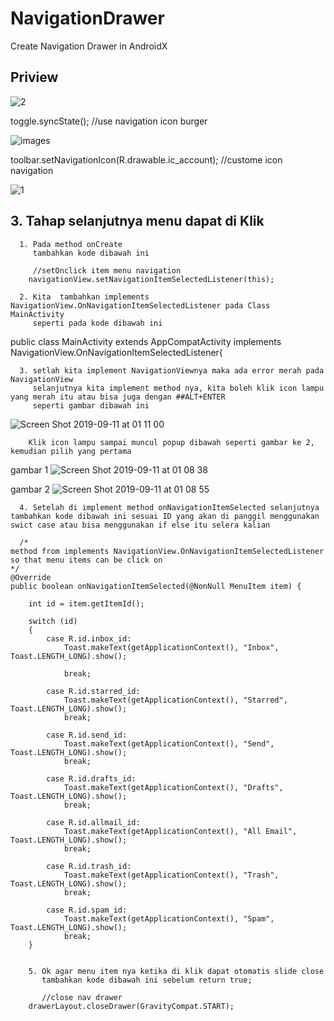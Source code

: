 # NavigationDrawer
Create Navigation Drawer in AndroidX

## Priview
![2](https://user-images.githubusercontent.com/43386555/64636125-46eb0380-d42b-11e9-9716-10dabdbaed1b.jpg)

toggle.syncState(); //use navigation icon burger

![images](https://user-images.githubusercontent.com/43386555/64635376-bd870180-d429-11e9-8194-ff238a86b757.jpg)

toolbar.setNavigationIcon(R.drawable.ic_account); //custome icon navigation

![1](https://user-images.githubusercontent.com/43386555/64636025-14410b00-d42b-11e9-91d8-0841b8da7165.png)


## 3. Tahap selanjutnya menu dapat di Klik
      1. Pada method onCreate
         tambahkan kode dibawah ini
         
         //setOnclick item menu navigation
        navigationView.setNavigationItemSelectedListener(this);
      
      2. Kita  tambahkan implements NavigationView.OnNavigationItemSelectedListener pada Class MainActivity
         seperti pada kode dibawah ini
         
public class MainActivity extends AppCompatActivity implements NavigationView.OnNavigationItemSelectedListener{
         
      3. setlah kita implement NavigationViewnya maka ada error merah pada NavigationView
         selanjutnya kita implement method nya, kita boleh klik icon lampu yang merah itu atau bisa juga dengan ##ALT+ENTER
         seperti gambar dibawah ini
         
![Screen Shot 2019-09-11 at 01 11 00](https://user-images.githubusercontent.com/43386555/64639024-2cb42400-d431-11e9-9aeb-cf458f67c27e.png)

        Klik icon lampu sampai muncul popup dibawah seperti gambar ke 2, kemudian pilih yang pertama
gambar 1
![Screen Shot 2019-09-11 at 01 08 38](https://user-images.githubusercontent.com/43386555/64639180-81579f00-d431-11e9-98a3-47e37f0dd399.png)

gambar 2
![Screen Shot 2019-09-11 at 01 08 55](https://user-images.githubusercontent.com/43386555/64639189-87e61680-d431-11e9-91bb-7e85d100368a.png)


      4. Setelah di implement method onNavigationItemSelected selanjutnya tambahkan kode dibawah ini sesuai ID yang akan di panggil menggunakan swict case atau bisa menggunakan if else itu selera kalian
      
      /*
    method from implements NavigationView.OnNavigationItemSelectedListener
    so that menu items can be click on
    */
    @Override
    public boolean onNavigationItemSelected(@NonNull MenuItem item) {

        int id = item.getItemId();

        switch (id)
        {
            case R.id.inbox_id:
                Toast.makeText(getApplicationContext(), "Inbox", Toast.LENGTH_LONG).show();

                break;

            case R.id.starred_id:
                Toast.makeText(getApplicationContext(), "Starred", Toast.LENGTH_LONG).show();
                break;

            case R.id.send_id:
                Toast.makeText(getApplicationContext(), "Send", Toast.LENGTH_LONG).show();
                break;

            case R.id.drafts_id:
                Toast.makeText(getApplicationContext(), "Drafts", Toast.LENGTH_LONG).show();
                break;

            case R.id.allmail_id:
                Toast.makeText(getApplicationContext(), "All Email", Toast.LENGTH_LONG).show();
                break;

            case R.id.trash_id:
                Toast.makeText(getApplicationContext(), "Trash", Toast.LENGTH_LONG).show();
                break;

            case R.id.spam_id:
                Toast.makeText(getApplicationContext(), "Spam", Toast.LENGTH_LONG).show();
                break;
        }
        
       
        5. Ok agar menu item nya ketika di klik dapat otomatis slide close 
           tambahkan kode dibawah ini sebelum return true;
           
           //close nav drawer
        drawerLayout.closeDrawer(GravityCompat.START);

